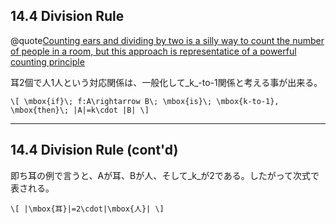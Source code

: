 ## 14.4 Division Rule

@quote[Counting ears and dividing by two is a silly way to count the number of people in a room, but this approach is representatice of a powerful counting principle](p.559)

耳2個で人1人という対応関係は、一般化して_k_-to-1関係と考える事が出来る。

`\[
\mbox{if}\; f:A\rightarrow B\; \mbox{is}\; \mbox{k-to-1}, \mbox{then}\; |A|=k\cdot |B|
\]`


---
## 14.4 Division Rule (cont'd)

即ち耳の例で言うと、Aが耳、Bが人、そして_k_が2である。したがって次式で表される。

`\[
|\mbox{耳}|=2\cdot|\mbox{人}|
\]`
